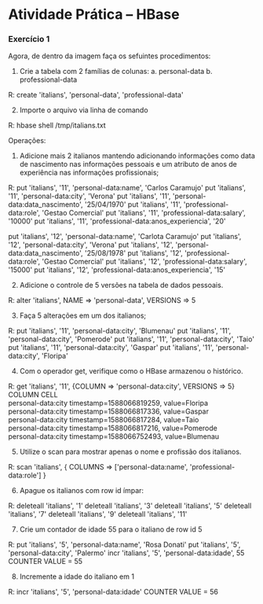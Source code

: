 # Atividade Prática – HBase

### Exercício 1

Agora, de dentro da imagem faça os sefuintes procedimentos:

1. Crie a tabela com 2 famílias de colunas:
	a. personal-data
	b. professional-data
	
R: create 'italians', 'personal-data', 'professional-data'	

2. Importe o arquivo via linha de comando

R: hbase shell /tmp/italians.txt

Operações:
1. Adicione mais 2 italianos mantendo adicionando informações como data
de nascimento nas informações pessoais e um atributo de anos de
experiência nas informações profissionais;

R:
put 'italians', '11', 'personal-data:name',  'Carlos Caramujo'
put 'italians', '11', 'personal-data:city',  'Verona'
put 'italians', '11', 'personal-data:data_nascimento',  '25/04/1970'
put 'italians', '11', 'professional-data:role',  'Gestao Comercial'
put 'italians', '11', 'professional-data:salary',  '10000'
put 'italians', '11', 'professional-data:anos_experiencia',  '20'

put 'italians', '12', 'personal-data:name',  'Carlota Caramujo'
put 'italians', '12', 'personal-data:city',  'Verona'
put 'italians', '12', 'personal-data:data_nascimento',  '25/08/1978'
put 'italians', '12', 'professional-data:role',  'Gestao Comercial'
put 'italians', '12', 'professional-data:salary',  '15000'
put 'italians', '12', 'professional-data:anos_experiencia',  '15'

2. Adicione o controle de 5 versões na tabela de dados pessoais.

R: alter 'italians', NAME => 'personal-data', VERSIONS => 5

3. Faça 5 alterações em um dos italianos;

R: 
put 'italians', '11', 'personal-data:city',  'Blumenau'
put 'italians', '11', 'personal-data:city',  'Pomerode'
put 'italians', '11', 'personal-data:city',  'Taio'
put 'italians', '11', 'personal-data:city',  'Gaspar'
put 'italians', '11', 'personal-data:city',  'Floripa'

4. Com o operador get, verifique como o HBase armazenou o histórico.

R:
get 'italians', '11', {COLUMN => 'personal-data:city', VERSIONS => 5}
COLUMN                                               CELL                                                                                                                                                   
 personal-data:city                                  timestamp=1588066819259, value=Floripa                                                                                                                 
 personal-data:city                                  timestamp=1588066817336, value=Gaspar                                                                                                                  
 personal-data:city                                  timestamp=1588066817284, value=Taio                                                                                                                    
 personal-data:city                                  timestamp=1588066817216, value=Pomerode                                                                                                                
 personal-data:city                                  timestamp=1588066752493, value=Blumenau 


5. Utilize o scan para mostrar apenas o nome e profissão dos italianos.

R:
scan 'italians', { COLUMNS => ['personal-data:name', 'professional-data:role'] }

6. Apague os italianos com row id ímpar:

R:
deleteall 'italians', '1'
deleteall 'italians', '3'
deleteall 'italians', '5'
deleteall 'italians', '7'
deleteall 'italians', '9'
deleteall 'italians', '11'

7. Crie um contador de idade 55 para o italiano de row id 5

R:
put 'italians', '5', 'personal-data:name',  'Rosa Donati'
put 'italians', '5', 'personal-data:city',  'Palermo'
incr 'italians', '5', 'personal-data:idade', 55
COUNTER VALUE = 55

8. Incremente a idade do italiano em 1

R: incr 'italians', '5', 'personal-data:idade'
COUNTER VALUE = 56
